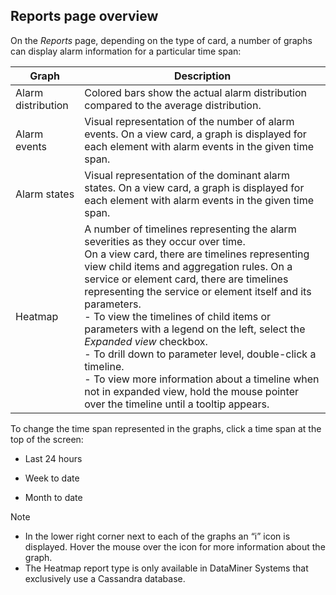 ## Reports page overview

On the *Reports* page, depending on the type of card, a number of graphs can display alarm information for a particular time span:

| Graph              | Description                                                                                                                                                                                                                                                                                                                                                                                                                                                                                                                                                                                                                                                                                                                                                                                                                                                          |
|--------------------|----------------------------------------------------------------------------------------------------------------------------------------------------------------------------------------------------------------------------------------------------------------------------------------------------------------------------------------------------------------------------------------------------------------------------------------------------------------------------------------------------------------------------------------------------------------------------------------------------------------------------------------------------------------------------------------------------------------------------------------------------------------------------------------------------------------------------------------------------------------------|
| Alarm distribution | Colored bars show the actual alarm distribution compared to the average distribution.                                                                                                                                                                                                                                                                                                                                                                                                                                                                                                                                                                                                                                                                                                                                                                                |
| Alarm events       | Visual representation of the number of alarm events. On a view card, a graph is displayed for each element with alarm events in the given time span.                                                                                                                                                                                                                                                                                                                                                                                                                                                                                                                                                                                                                                                                                                                 |
| Alarm states       | Visual representation of the dominant alarm states. On a view card, a graph is displayed for each element with alarm events in the given time span.                                                                                                                                                                                                                                                                                                                                                                                                                                                                                                                                                                                                                                                                                                                  |
| Heatmap            | A number of timelines representing the alarm severities as they occur over time.<br> On a view card, there are timelines representing view child items and aggregation rules. On a service or element card, there are timelines representing the service or element itself and its parameters.<br> -  To view the timelines of child items or parameters with a legend on the left, select the *Expanded view* checkbox.<br> -  To drill down to parameter level, double-click a timeline.<br> -  To view more information about a timeline when not in expanded view, hold the mouse pointer over the timeline until a tooltip appears. |

To change the time span represented in the graphs, click a time span at the top of the screen:

- Last 24 hours

- Week to date

- Month to date

> [!NOTE]
> - In the lower right corner next to each of the graphs an “i” icon is displayed. Hover the mouse over the icon for more information about the graph.
> - The Heatmap report type is only available in DataMiner Systems that exclusively use a Cassandra database.
>
